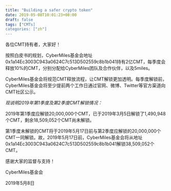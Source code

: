 ```yaml
---
title: "Building a safer crypto token"
date: 2019-05-08T10:01:23+08:00
draft: false
tags: ["CMTs]
categories: ["zh"]
---
```


各位CMT持有者，大家好！

按照白皮书的规划，CyberMiles基金会地址0x1a14Ec3003C943a0624C7c513D502559c8b1b041持有2亿CMT，每季度会释放10%的CMT，分别分配给CyberMiles团队及合作伙伴，以及5miles。

CyberMiles基金会将规范CMT释放流程，让CMT解锁更加透明。每季度解锁前，CyberMiles基金会将至少提前两个工作日通过官网、微博、Twitter等官方渠道向CMT社区公示。
 
*现说明2019年第1季度及第2季度CMT解锁情况：*
 
2019年第1季度应解锁20,000,000个CMT，已于2019年3月5日解锁了1,490,948个CMT，剩余18,509,052个CMT尚未解锁。
 
第1季度未解锁的CMT将于2019年5月17日前与第2季度应解锁的20,000,000个CMT一同解锁。故，2019年5月17日前，CyberMiles基金会将从地址0x1a14Ec3003C943a0624C7c513D502559c8b1b041解锁38,509,052个CMT。
 
感谢大家的监督与支持！
 
CyberMiles基金会

2019年5月8日


